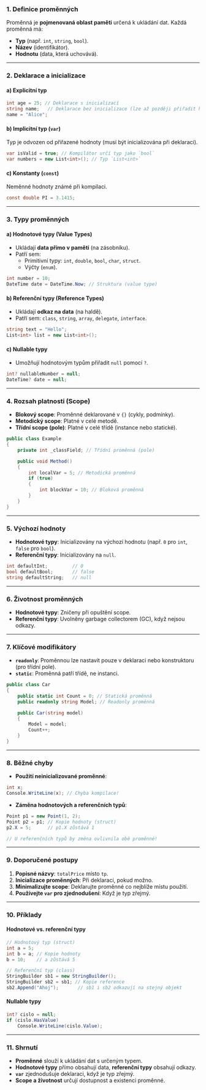 
### **1. Definice proměnných**  

Proměnná je **pojmenovaná oblast paměti** určená k ukládání dat. Každá proměnná má:  
- **Typ** (např. `int`, `string`, `bool`).  
- **Název** (identifikátor).  
- **Hodnotu** (data, která uchovává).  

---

### **2. Deklarace a inicializace**  

#### **a) Explicitní typ**  

```csharp
int age = 25; // Deklarace s inicializací
string name;   // Deklarace bez inicializace (lze až později přiřadit hodnotu)
name = "Alice";
```

#### **b) Implicitní typ (`var`)**  

Typ je odvozen od přiřazené hodnoty (musí být inicializována při deklaraci).  
```csharp
var isValid = true; // Kompilátor určí typ jako `bool`
var numbers = new List<int>(); // Typ `List<int>`
```

#### **c) Konstanty (`const`)**  

Neměnné hodnoty známé při kompilaci.  
```csharp
const double PI = 3.1415;
```

---

### **3. Typy proměnných**  

#### **a) Hodnotové typy (Value Types)**  

- Ukládají **data přímo v paměti** (na zásobníku).  
- Patří sem:  
  - Primitivní typy: `int`, `double`, `bool`, `char`, `struct`.  
  - Výčty (`enum`).  
```csharp
int number = 10;
DateTime date = DateTime.Now; // Struktura (value type)
```

#### **b) Referenční typy (Reference Types)**  

- Ukládají **odkaz na data** (na haldě).  
- Patří sem: `class`, `string`, `array`, `delegate`, `interface`.  
```csharp
string text = "Hello";
List<int> list = new List<int>();
```

#### **c) Nullable typy**  

- Umožňují hodnotovým typům přiřadit `null` pomocí `?`.  
```csharp
int? nullableNumber = null;
DateTime? date = null;
```

---

### **4. Rozsah platnosti (Scope)** 

- **Blokový scope**: Proměnné deklarované v `{}` (cykly, podmínky).  
- **Metodický scope**: Platné v celé metodě.  
- **Třídní scope (pole)**: Platné v celé třídě (instance nebo statické).  

```csharp
public class Example 
{
    private int _classField; // Třídní proměnná (pole)

    public void Method() 
    {
        int localVar = 5; // Metodická proměnná
        if (true) 
        {
            int blockVar = 10; // Bloková proměnná
        }
    }
}
```

---

### **5. Výchozí hodnoty**  

- **Hodnotové typy**: Inicializovány na výchozí hodnotu (např. `0` pro `int`, `false` pro `bool`).  
- **Referenční typy**: Inicializovány na `null`.  

```csharp
int defaultInt;         // 0
bool defaultBool;       // false
string defaultString;   // null
```

---

### **6. Životnost proměnných**  

- **Hodnotové typy**: Zničeny při opuštění scope.  
- **Referenční typy**: Uvolněny garbage collectorem (GC), když nejsou odkazy.  

---

### **7. Klíčové modifikátory**  

- **`readonly`**: Proměnnou lze nastavit pouze v deklaraci nebo konstruktoru (pro třídní pole).  
- **`static`**: Proměnná patří třídě, ne instanci.  
```csharp
public class Car 
{
    public static int Count = 0; // Statická proměnná
    public readonly string Model; // Readonly proměnná

    public Car(string model) 
    {
        Model = model;
        Count++;
    }
}
```

---

### **8. Běžné chyby**  

- **Použití neinicializované proměnné**:  
```csharp
int x;
Console.WriteLine(x); // Chyba kompilace!
```  
- **Záměna hodnotových a referenčních typů**:  
```csharp
Point p1 = new Point(1, 2);
Point p2 = p1; // Kopie hodnoty (struct)
p2.X = 5;      // p1.X zůstává 1

// U referenčních typů by změna ovlivnila obě proměnné!
```  

---

### **9. Doporučené postupy**  

1. **Popisné názvy**: `totalPrice` místo `tp`.  
2. **Inicializace proměnných**: Při deklaraci, pokud možno.  
3. **Minimalizujte scope**: Deklarujte proměnné co nejblíže místu použití.  
4. **Používejte `var` pro zjednodušení**: Když je typ zřejmý.  

---

### **10. Příklady**  

#### **Hodnotové vs. referenční typy**  

```csharp
// Hodnotový typ (struct)
int a = 5;
int b = a; // Kopie hodnoty
b = 10;    // a zůstává 5

// Referenční typ (class)
StringBuilder sb1 = new StringBuilder();
StringBuilder sb2 = sb1; // Kopie reference
sb2.Append("Ahoj");       // sb1 i sb2 odkazují na stejný objekt
```

#### **Nullable typy** 

```csharp
int? cislo = null;
if (cislo.HasValue)
    Console.WriteLine(cislo.Value);
```

---

### **11. Shrnutí** 

- **Proměnné** slouží k ukládání dat s určeným typem.  
- **Hodnotové typy** přímo obsahují data, **referenční typy** obsahují odkazy.  
- **`var`** zjednodušuje deklaraci, když je typ zřejmý.  
- **Scope a životnost** určují dostupnost a existenci proměnné.  
